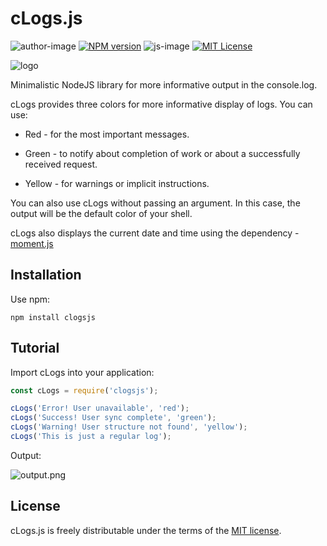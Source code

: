 # cLogs.js
![author-image]
[![NPM version][npm-version-image]][npm-url]
![js-image]
[![MIT License][license-image]][license-url]

![logo](https://i2.piccy.info/i9/31d2ab74cfdc0ad229dfd34c892e32e7/1640083394/19005/1452477/7817logos.png)

Minimalistic NodeJS library for more informative output in the console.log.

cLogs provides three colors for more informative display of logs.
You can use:

* Red - for the most important messages.

* Green - to notify about completion of work or about a successfully received request.

* Yellow - for warnings or implicit instructions.

You can also use cLogs without passing an argument. In this case, the output will be the default color of your shell.

cLogs also displays the current date and time using the dependency - [moment.js](https://github.com/moment/moment)


## Installation

Use npm:
```shell
npm install clogsjs
```

## Tutorial

Import cLogs into your application:

```javascript
const cLogs = require('clogsjs');

cLogs('Error! User unavailable', 'red');
cLogs('Success! User sync complete', 'green');
cLogs('Warning! User structure not found', 'yellow');
cLogs('This is just a regular log');
```

Output:

![output.png](https://i2.piccy.info/i9/79be2562132071e2ee8657922d4f0c72/1640083448/11125/1452477/output.png)

## License

cLogs.js is freely distributable under the terms of the [MIT license][license-url].


[author-image]: https://img.shields.io/badge/Author-Dmitriy%20Dzyuman-blueviolet
[js-image]: https://img.shields.io/badge/Lang-JavaScript-yellow

[license-image]: https://img.shields.io/badge/License-MIT-blue
[license-url]: LICENSE

[npm-url]: https://www.npmjs.com/package/clogsjs
[npm-version-image]: https://img.shields.io/npm/v/clogsjs?color=important&style=plastic